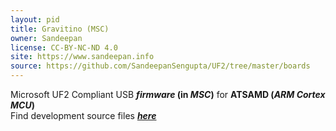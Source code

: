 ```yaml
---
layout: pid
title: Gravitino (MSC)
owner: Sandeepan
license: CC-BY-NC-ND 4.0
site: https://www.sandeepan.info
source: https://github.com/SandeepanSengupta/UF2/tree/master/boards
---
```

Microsoft UF2 Compliant USB **_firmware_ (in  _MSC_)** for **ATSAMD (_ARM Cortex MCU_)**
<br/>
Find development source files **_[here](../../../../../SAMD)_**
